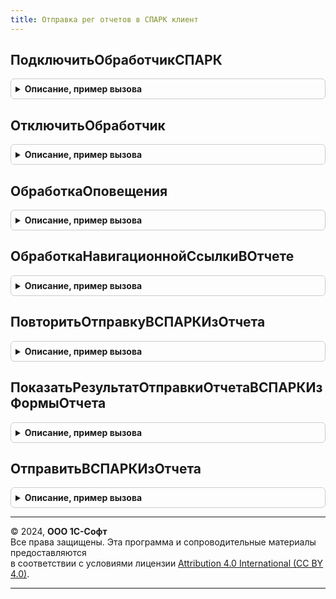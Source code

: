 ```yaml
---
title: Отправка рег отчетов в СПАРК клиент
---
```



## ПодключитьОбработчикСПАРК
<details style="margin: 1em 0; padding: 0.5em; border: 1px solid #ccc; border-radius: 6px;">

<summary style="font-weight: bold; cursor: pointer;">Описание, пример вызова</summary>

```bsl

Процедура ПодключитьОбработчикСПАРК(Отправить = Истина, Предупредить = Истина, Интервал = Неопределено) Экспорт
```

Пример вызова
```bsl
ОтправкаРегОтчетовВСПАРККлиент.ПодключитьОбработчикСПАРК(Отправить, Предупредить, Интервал);
```
</details>

## ОтключитьОбработчик
<details style="margin: 1em 0; padding: 0.5em; border: 1px solid #ccc; border-radius: 6px;">

<summary style="font-weight: bold; cursor: pointer;">Описание, пример вызова</summary>

```bsl

Процедура ОтключитьОбработчик(Имя) Экспорт
```

Пример вызова
```bsl
ОтправкаРегОтчетовВСПАРККлиент.ОтключитьОбработчик(Имя) 
```
</details>

## ОбработкаОповещения
<details style="margin: 1em 0; padding: 0.5em; border: 1px solid #ccc; border-radius: 6px;">

<summary style="font-weight: bold; cursor: pointer;">Описание, пример вызова</summary>

```bsl

Процедура ОбработкаОповещения(Форма, ИмяСобытия, Параметр, Источник) Экспорт
```

Пример вызова
```bsl
ОтправкаРегОтчетовВСПАРККлиент.ОбработкаОповещения(Форма, ИмяСобытия, Параметр, Источник) 
```
</details>

## ОбработкаНавигационнойСсылкиВОтчете
<details style="margin: 1em 0; padding: 0.5em; border: 1px solid #ccc; border-radius: 6px;">

<summary style="font-weight: bold; cursor: pointer;">Описание, пример вызова</summary>

```bsl

Процедура ОбработкаНавигационнойСсылкиВОтчете(Форма, Элемент, НавигационнаяСсылкаФорматированнойСтроки, СтандартнаяОбработка) Экспорт
```

Пример вызова
```bsl
ОтправкаРегОтчетовВСПАРККлиент.ОбработкаНавигационнойСсылкиВОтчете(Форма, Элемент, НавигационнаяСсылкаФорматированнойСтроки, СтандартнаяОбработка) 
```
</details>

## ПовторитьОтправкуВСПАРКИзОтчета
<details style="margin: 1em 0; padding: 0.5em; border: 1px solid #ccc; border-radius: 6px;">

<summary style="font-weight: bold; cursor: pointer;">Описание, пример вызова</summary>

```bsl

Процедура ПовторитьОтправкуВСПАРКИзОтчета(Форма) Экспорт
```

Пример вызова
```bsl
ОтправкаРегОтчетовВСПАРККлиент.ПовторитьОтправкуВСПАРКИзОтчета(Форма) 
```
</details>

## ПоказатьРезультатОтправкиОтчетаВСПАРКИзФормыОтчета
<details style="margin: 1em 0; padding: 0.5em; border: 1px solid #ccc; border-radius: 6px;">

<summary style="font-weight: bold; cursor: pointer;">Описание, пример вызова</summary>

```bsl

Процедура ПоказатьРезультатОтправкиОтчетаВСПАРКИзФормыОтчета(Форма, СразуПререотправить = Ложь, ОткрытьПредложение = Ложь) Экспорт
```

Пример вызова
```bsl
ОтправкаРегОтчетовВСПАРККлиент.ПоказатьРезультатОтправкиОтчетаВСПАРКИзФормыОтчета(Форма, СразуПререотправить, ОткрытьПредложение);
```
</details>

## ОтправитьВСПАРКИзОтчета
<details style="margin: 1em 0; padding: 0.5em; border: 1px solid #ccc; border-radius: 6px;">

<summary style="font-weight: bold; cursor: pointer;">Описание, пример вызова</summary>

```bsl

Процедура ОтправитьВСПАРКИзОтчета(Форма) Экспорт
```

Пример вызова
```bsl
ОтправкаРегОтчетовВСПАРККлиент.ОтправитьВСПАРКИзОтчета(Форма) 
```
</details>

---

© 2024, **ООО 1С-Софт**  
Все права защищены. Эта программа и сопроводительные материалы предоставляются  
в соответствии с условиями лицензии [Attribution 4.0 International (CC BY 4.0)](https://creativecommons.org/licenses/by/4.0/legalcode).

---
